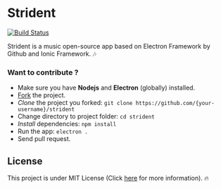 # **Strident** 
[![Build Status](https://travis-ci.org/riadloukili/strident.svg?branch=master)](https://travis-ci.org/riadloukili/strident)

Strident is a music open-source app based on Electron Framework by Github and Ionic Framework. :notes:

### Want to contribute ?
  - Make sure you have **Nodejs** and **Electron** (globally) installed.
  - [Fork](https://github.com/riadloukili/strident/fork) the project.
  - *Clone* the project you forked: ``git clone https://github.com/{your-username}/strident``
  - Change directory to project folder: ``cd strident``
  - *Install* dependencies: ``npm install``
  - Run the app: ``electron .``
  - Send pull request.

## License
This project is under MIT License (Click [here](http://rl.mit-license.org/Strident) for more information). :fire:
